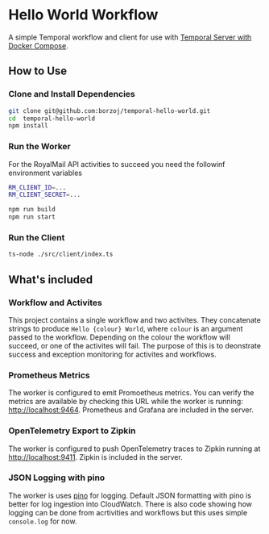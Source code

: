 # Hello World Workflow

A simple Temporal workflow and client for use with [Temporal Server with Docker Compose](https://github.com/borzoj/temporal-docker-compose). 

## How to Use

### Clone and Install Dependencies

```bash
git clone git@github.com:borzoj/temporal-hello-world.git
cd  temporal-hello-world
npm install
```

### Run the Worker

For the RoyalMail API activities to succeed you need the followinf environment variables
```bash
RM_CLIENT_ID=...
RM_CLIENT_SECRET=...
```

```bash
npm run build
npm run start
```


### Run the Client 

```bash
ts-node ./src/client/index.ts
```

## What's included

### Workflow and Activites

This project contains a single workflow and two activites. They concatenate strings to produce `Hello {colour} World`, where `colour` is an argument passed to the workflow. Depending on the colour the workflow will succeed, or one of the activites will fail. The purpose of this is to deonstrate success and exception monitoring for activites and workflows.

### Prometheus Metrics

The worker is configured to emit Promoetheus metrics. You can verify the metrics are available by checking this URL while the worker is running: [http://localhost:9464](http://localhost:9464). Prometheus and Grafana are included in the server.

### OpenTelemetry Export to Zipkin

The worker is configured to push OpenTelemetry traces to Zipkin running at [http://localhost:9411](http://localhost:9411). Zipkin is included in the server.

### JSON Logging with pino

The worker is uses [pino](https://github.com/pinojs/pino) for logging. Default JSON formatting with pino is better for log ingestion into CloudWatch. There is also code showing how logging can be done from acrtivities and workflows but this uses simple `console.log` for now.
